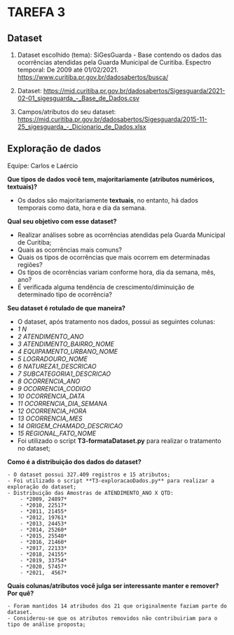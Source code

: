 # TAREFA 3

## Dataset

1. Dataset escolhido (tema):
SiGesGuarda - Base contendo os dados das ocorrências atendidas pela Guarda Municipal de Curitiba. 
Espectro temporal: De 2009 até 01/02/2021.
https://www.curitiba.pr.gov.br/dadosabertos/busca/

2. Dataset: 
https://mid.curitiba.pr.gov.br/dadosabertos/Sigesguarda/2021-02-01_sigesguarda_-_Base_de_Dados.csv


3. Campos/atributos do seu dataset:
https://mid.curitiba.pr.gov.br/dadosabertos/Sigesguarda/2015-11-25_sigesguarda_-_Dicionario_de_Dados.xlsx



## Exploração de dados

Equipe: Carlos e Laércio

**Que tipos de dados você tem, majoritariamente (atributos numéricos, textuais)?**
 - Os dados são majoritariamente **textuais**, no entanto, há dados temporais como data, hora e dia da semana.

**Qual seu objetivo com esse dataset?**

 - Realizar análises sobre as ocorrências atendidas pela Guarda Municipal de Curitiba;
 - Quais as ocorrências mais comuns?
 - Quais os tipos de ocorrências que mais ocorrem em determinadas regiões?
 - Os tipos de ocorrências variam conforme hora, dia da semana, mês, ano?
 - É verificada alguma tendência de crescimento/diminuição de determinado tipo de ocorrência?

**Seu dataset é rotulado de que maneira?**

 - O dataset, após tratamento nos dados, possui as seguintes colunas:
  - *1 N*
  - *2 ATENDIMENTO_ANO*
  - *3 ATENDIMENTO_BAIRRO_NOME*
  - *4 EQUIPAMENTO_URBANO_NOME*
  - *5 LOGRADOURO_NOME*
  - *6 NATUREZA1_DESCRICAO*
  - *7 SUBCATEGORIA1_DESCRICAO*
  - *8 OCORRENCIA_ANO*
  - *9 OCORRENCIA_CODIGO*
  - *10 OCORRENCIA_DATA*
  - *11 OCORRENCIA_DIA_SEMANA*
  - *12 OCORRENCIA_HORA*
  - *13 OCORRENCIA_MES*
  - *14 ORIGEM_CHAMADO_DESCRICAO*
  - *15 REGIONAL_FATO_NOME*
 - Foi utilizado o script **T3-formataDataset.py** para realizar o tratamento no dataset;

**Como é a distribuição dos dados do dataset?**

    - O dataset possui 327.409 registros e 15 atributos;
    - Foi utilizado o script **T3-exploracaoDados.py** para realizar a exploração do dataset;
    - Distribuição das Amostras de ATENDIMENTO_ANO X QTD:
        - *2009, 24897*
        - *2010, 22517*
        - *2011, 21455*
        - *2012, 19761*
        - *2013, 24453*
        - *2014, 25260*
        - *2015, 25540*
        - *2016, 21460*
        - *2017, 22133*
        - *2018, 24155*
        - *2019, 33754*
        - *2020, 57457*
        - *2021,  4567*


**Quais colunas/atributos você julga ser interessante manter e remover? Por quê?**

    - Foram mantidos 14 atribudos dos 21 que originalmente faziam parte do dataset.
    - Considerou-se que os atributos removidos não contribuiriam para o tipo de análise proposta;


